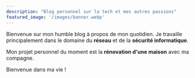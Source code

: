 ```yaml
---
description: "Blog personnel sur la tech et mes autres passions"
featured_image: '/images/banner.webp'
---
```

Bienvenue sur mon humble blog à propos de mon quotidien. Je travaille principalement dans le domaine du **réseau** et de la **sécurité informatique**.

Mon projet personnel du moment est la **rénovation d'une maison** avec ma compagne.

Bienvenue dans ma vie !